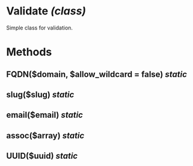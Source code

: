 ---
---

# Validate *(class)*

Simple class for validation.

# Methods

## FQDN($domain, $allow_wildcard = false) *static*

## slug($slug) *static*

## email($email) *static*

## assoc($array) *static*

## UUID($uuid) *static*

